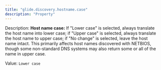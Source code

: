 ```yaml
---
title: "glide.discovery.hostname.case"
description: "Property"
---
```


Description: <b>Host name case:</b> If "Lower case" is selected, always translate the host name into lower case; if "Upper case" is selected, always translate the host name to upper case; if "No change" is selected, leave the host name intact. This primarily affects host names discovered with NETBIOS, though some non-standard DNS systems may also return some or all of the name in upper case.

Value: `Lower case`
